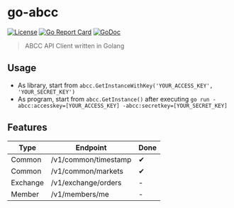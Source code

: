 # go-abcc
[![License](http://img.shields.io/badge/license-MIT-blue.svg)](https://raw.githubusercontent.com/hexoul/go-abcc/master/LICENSE)
[![Go Report Card](https://goreportcard.com/badge/github.com/hexoul/go-abcc)](https://goreportcard.com/report/github.com/hexoul/go-abcc)
[![GoDoc](https://godoc.org/github.com/hexoul/go-abcc?status.svg)](https://godoc.org/github.com/hexoul/go-abcc)

> ABCC API Client written in Golang

## Usage
- As library, start from `abcc.GetInstanceWithKey('YOUR_ACCESS_KEY', 'YOUR_SECRET_KEY')`
- As program, start from `abcc.GetInstance()` after executing `go run -abcc:accesskey=[YOUR_ACCESS_KEY] -abcc:secretkey=[YOUR_SECRET_KEY]`

## Features
| Type        | Endpoint                        | Done |
|-------------|---------------------------------|------|
| Common      | /v1/common/timestamp            | ✔ |
| Common      | /v1/common/markets              | ✔ |
| Exchange    | /v1/exchange/orders             | - |
| Member      | /v1/members/me                  | - |
